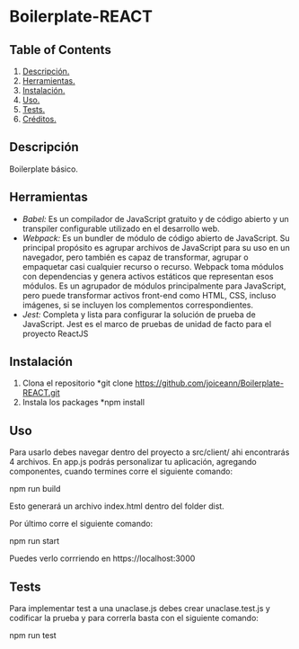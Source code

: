 # Boilerplate-REACT

## Table of Contents
1. [ Descripción. ](#desc)
2. [ Herramientas. ](#tool)
3. [ Instalación. ](#inst)
4. [ Uso. ](#usage)
5. [ Tests. ](#test)
6. [ Créditos. ](#credit)

<a name="desc"></a>
## Descripción
Boilerplate básico.

<a name="tool"></a>
## Herramientas
- *Babel:* Es un compilador de JavaScript gratuito y de código abierto y un transpiler configurable utilizado en el desarrollo web.
- *Webpack:* Es un bundler de módulo de código abierto de JavaScript. Su principal propósito es agrupar archivos de JavaScript para su uso en un navegador, pero también es capaz de transformar, agrupar o empaquetar casi cualquier recurso o recurso. Webpack toma módulos con dependencias y genera activos estáticos que representan esos módulos. Es un agrupador de módulos principalmente para JavaScript, pero puede transformar activos front-end como HTML, CSS, incluso imágenes, si se incluyen los complementos correspondientes. 
- *Jest:* Completa y lista para configurar la solución de prueba de JavaScript. Jest es el marco de pruebas de unidad de facto para el proyecto ReactJS

<a name="inst"></a>
## Instalación
1. Clona el repositorio
  *git clone https://github.com/joiceann/Boilerplate-REACT.git
2. Instala los packages
  *npm install
 

<a name="usage"></a>
## Uso
Para usarlo debes navegar dentro del proyecto a src/client/ ahi encontrarás 4 archivos. En app.js podrás personalizar tu aplicación, agregando componentes, cuando termines corre el siguiente comando:

npm run build

Esto generará un archivo index.html dentro del folder dist. 

Por último corre el siguiente comando:

npm run start


Puedes verlo corrriendo en https://localhost:3000

<a name="test"></a>
## Tests

Para implementar test a una unaclase.js debes crear unaclase.test.js y codificar la prueba y para correrla basta con el siguiente comando:

npm run test

<a name="credit"></a>
